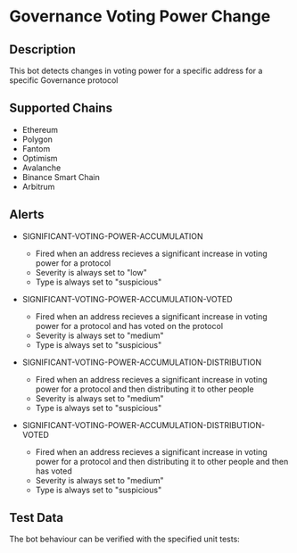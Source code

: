 # Governance Voting Power Change

## Description

This bot detects changes in voting power for a specific address for a specific Governance protocol

## Supported Chains

- Ethereum
- Polygon
- Fantom
- Optimism
- Avalanche
- Binance Smart Chain
- Arbitrum

## Alerts

- SIGNIFICANT-VOTING-POWER-ACCUMULATION

  - Fired when an address recieves a significant increase in voting power for a protocol
  - Severity is always set to "low"
  - Type is always set to "suspicious"

- SIGNIFICANT-VOTING-POWER-ACCUMULATION-VOTED

  - Fired when an address recieves a significant increase in voting power for a protocol and has voted on the protocol
  - Severity is always set to "medium"
  - Type is always set to "suspicious"

- SIGNIFICANT-VOTING-POWER-ACCUMULATION-DISTRIBUTION

  - Fired when an address recieves a significant increase in voting power for a protocol and then distributing it to other people
  - Severity is always set to "medium"
  - Type is always set to "suspicious"

- SIGNIFICANT-VOTING-POWER-ACCUMULATION-DISTRIBUTION-VOTED
  - Fired when an address recieves a significant increase in voting power for a protocol and then distributing it to other people and then has voted
  - Severity is always set to "medium"
  - Type is always set to "suspicious"

## Test Data

The bot behaviour can be verified with the specified unit tests:

